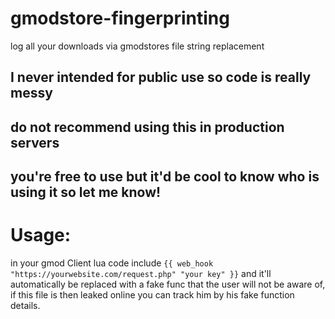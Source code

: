 # gmodstore-fingerprinting
log all your downloads via gmodstores file string replacement

## I never intended for public use so code is really messy
## do not recommend using this in production servers
## you're free to use but it'd be cool to know who is using it so let me know!

# Usage:
in your gmod Client lua code include
`{{ web_hook "https://yourwebsite.com/request.php" "your key" }}` and it'll automatically be replaced with a fake func that the user will not be aware of, if this file is then leaked online you can track him by his fake function details.
